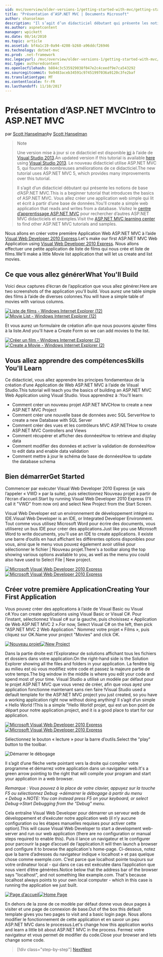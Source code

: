 ```yaml
---
uid: mvc/overview/older-versions-1/getting-started-with-mvc/getting-started-with-mvc-part1
title: "Présentation d’ASP.NET MVC | Documents Microsoft"
author: shanselman
description: "Il s’agit d’un didacticiel débutant qui présente les notions de base d’ASP.NET MVC. Vous allez créer une application web simple qui lit et écrit à partir d’une base de données."
ms.author: aspnetcontent
manager: wpickett
ms.date: 08/14/2010
ms.topic: article
ms.assetid: bf4a1c19-0a94-4208-b268-a96ddcf26946
ms.technology: dotnet-mvc
ms.prod: .net-framework
msc.legacyurl: /mvc/overview/older-versions-1/getting-started-with-mvc/getting-started-with-mvc-part1
msc.type: authoredcontent
ms.openlocfilehash: b884c3c535929038f047e2c4ceedf9e7ca543292
ms.sourcegitcommit: 9a9483aceb34591c97451997036a9120c3fe2baf
ms.translationtype: MT
ms.contentlocale: fr-FR
ms.lasthandoff: 11/10/2017
---
```

<a name="intro-to-aspnet-mvc"></a><span data-ttu-id="22a1e-104">Présentation d’ASP.NET MVC</span><span class="sxs-lookup"><span data-stu-id="22a1e-104">Intro to ASP.NET MVC</span></span>
====================
<span data-ttu-id="22a1e-105">par [Scott Hanselman](https://github.com/shanselman)</span><span class="sxs-lookup"><span data-stu-id="22a1e-105">by [Scott Hanselman](https://github.com/shanselman)</span></span>

> > [!NOTE]
> > <span data-ttu-id="22a1e-106">Une version mise à jour si ce didacticiel est disponible [ici](../../getting-started/introduction/getting-started.md) à l’aide de [Visual Studio 2013](https://www.microsoft.com/visualstudio/eng/2013-downloads).</span><span class="sxs-lookup"><span data-stu-id="22a1e-106">An updated version if this tutorial is available [here](../../getting-started/introduction/getting-started.md) using [Visual Studio 2013](https://www.microsoft.com/visualstudio/eng/2013-downloads).</span></span> <span data-ttu-id="22a1e-107">Le nouveau didacticiel utilise ASP.NET MVC 5, qui fournit de nombreuses améliorations de ce didacticiel.</span><span class="sxs-lookup"><span data-stu-id="22a1e-107">The new tutorial uses ASP.NET MVC 5, which provides many improvements over this tutorial.</span></span>
> 
> 
> <span data-ttu-id="22a1e-108">Il s’agit d’un didacticiel débutant qui présente les notions de base d’ASP.NET MVC.</span><span class="sxs-lookup"><span data-stu-id="22a1e-108">This is a beginner tutorial that introduces the basics of ASP.NET MVC.</span></span> <span data-ttu-id="22a1e-109">Vous allez créer une application web simple qui lit et écrit à partir d’une base de données.</span><span class="sxs-lookup"><span data-stu-id="22a1e-109">You'll create a simple web application that reads and writes from a database.</span></span> <span data-ttu-id="22a1e-110">Visitez le [centre d’apprentissage ASP.NET MVC](../../../index.md) pour rechercher d’autres ASP.NET MVC didacticiels et exemples.</span><span class="sxs-lookup"><span data-stu-id="22a1e-110">Visit the [ASP.NET MVC learning center](../../../index.md) to find other ASP.NET MVC tutorials and samples.</span></span>


<span data-ttu-id="22a1e-111">Nous allons en créer votre première Application Web ASP.NET MVC à l’aide [Visual Web Developer 2010 Express](https://www.microsoft.com/express/Web/).</span><span class="sxs-lookup"><span data-stu-id="22a1e-111">Let's make our first ASP.NET MVC Web Application using [Visual Web Developer 2010 Express](https://www.microsoft.com/express/Web/).</span></span> <span data-ttu-id="22a1e-112">Nous allons effectuer une petite application de liste de films qui nous crée et liste de films.</span><span class="sxs-lookup"><span data-stu-id="22a1e-112">We'll make a little Movie list application that will let us create and list movies.</span></span>

## <a name="what-youll-build"></a><span data-ttu-id="22a1e-113">Ce que vous allez générer</span><span class="sxs-lookup"><span data-stu-id="22a1e-113">What You'll Build</span></span>

<span data-ttu-id="22a1e-114">Voici deux captures d’écran de l’application que vous allez générer.</span><span class="sxs-lookup"><span data-stu-id="22a1e-114">Here are two screenshots of the application you'll build.</span></span> <span data-ttu-id="22a1e-115">Vous aurez une table simple des films à l’aide de diverses colonnes.</span><span class="sxs-lookup"><span data-stu-id="22a1e-115">You will have a simple table of movies with various columns.</span></span>

<span data-ttu-id="22a1e-116">[![Liste de films - Windows Internet Explorer (12)](getting-started-with-mvc-part1/_static/image2.png)](getting-started-with-mvc-part1/_static/image1.png)</span><span class="sxs-lookup"><span data-stu-id="22a1e-116">[![Movie List - Windows Internet Explorer (12)](getting-started-with-mvc-part1/_static/image2.png)](getting-started-with-mvc-part1/_static/image1.png)</span></span>

<span data-ttu-id="22a1e-117">Et vous aurez un formulaire de création afin que nous pouvons ajouter films à la liste.</span><span class="sxs-lookup"><span data-stu-id="22a1e-117">And you'll have a Create Form so we can add movies to the list.</span></span>

<span data-ttu-id="22a1e-118">[![Créer un film - Windows Internet Explorer (2)](getting-started-with-mvc-part1/_static/image4.png)](getting-started-with-mvc-part1/_static/image3.png)</span><span class="sxs-lookup"><span data-stu-id="22a1e-118">[![Create a Movie - Windows Internet Explorer (2)](getting-started-with-mvc-part1/_static/image4.png)](getting-started-with-mvc-part1/_static/image3.png)</span></span>

## <a name="skills-youll-learn"></a><span data-ttu-id="22a1e-119">Vous allez apprendre des compétences</span><span class="sxs-lookup"><span data-stu-id="22a1e-119">Skills You'll Learn</span></span>

<span data-ttu-id="22a1e-120">Ce didacticiel, vous allez apprendre les principes fondamentaux de la création d’une Application de Web ASP.NET MVC à l’aide de Visual Studio.</span><span class="sxs-lookup"><span data-stu-id="22a1e-120">This tutorial will teach you the basics of building an ASP.NET MVC Web Application using Visual Studio.</span></span> <span data-ttu-id="22a1e-121">Vous apprendrez à :</span><span class="sxs-lookup"><span data-stu-id="22a1e-121">You'll learn:</span></span>

- <span data-ttu-id="22a1e-122">Comment créer un nouveau projet ASP.NET MVC</span><span class="sxs-lookup"><span data-stu-id="22a1e-122">How to create a new ASP.NET MVC Project</span></span>
- <span data-ttu-id="22a1e-123">Comment créer une nouvelle base de données avec SQL Server</span><span class="sxs-lookup"><span data-stu-id="22a1e-123">How to create a new Database with SQL Server</span></span>
- <span data-ttu-id="22a1e-124">Comment créer des vues et les contrôleurs MVC ASP.NET</span><span class="sxs-lookup"><span data-stu-id="22a1e-124">How to create ASP.NET MVC Controllers and Views</span></span>
- <span data-ttu-id="22a1e-125">Comment récupérer et afficher des données</span><span class="sxs-lookup"><span data-stu-id="22a1e-125">How to retrieve and display data</span></span>
- <span data-ttu-id="22a1e-126">Comment modifier des données et activer la validation de données</span><span class="sxs-lookup"><span data-stu-id="22a1e-126">How to edit data and enable data validation</span></span>
- <span data-ttu-id="22a1e-127">Comment mettre à jour le schéma de base de données</span><span class="sxs-lookup"><span data-stu-id="22a1e-127">How to update the database schema</span></span>

## <a name="get-started"></a><span data-ttu-id="22a1e-128">Bien démarrer</span><span class="sxs-lookup"><span data-stu-id="22a1e-128">Get Started</span></span>

<span data-ttu-id="22a1e-129">Commencer par exécuter Visual Web Developer 2010 Express (je vais l’appeler « VWD » par la suite), puis sélectionnez Nouveau projet à partir de l’écran d’accueil.</span><span class="sxs-lookup"><span data-stu-id="22a1e-129">Start by running Visual Web Developer 2010 Express (I'll call it "VWD" from now on) and select New Project from the Start Screen.</span></span>

<span data-ttu-id="22a1e-130">Visual Web Developer est un environnement de développement intégré ou IDE.</span><span class="sxs-lookup"><span data-stu-id="22a1e-130">Visual Web Developer is an IDE, or Integrated Developer Environment.</span></span> <span data-ttu-id="22a1e-131">Tout comme vous utilisez Microsoft Word pour écrire des documents, vous utiliserez un bus IDE pour créer des applications.</span><span class="sxs-lookup"><span data-stu-id="22a1e-131">Just like you use Microsoft Word to write documents, you'll use an IDE to create applications.</span></span> <span data-ttu-id="22a1e-132">Il existe une barre d’outils en haut affichant les différentes options disponibles pour vous, ainsi que le menu vous pouvez également avoir utilisé pour sélectionner le fichier | Nouveau projet.</span><span class="sxs-lookup"><span data-stu-id="22a1e-132">There's a toolbar along the top showing various options available to you, as well as the menu you could also have used to Select File | New project.</span></span>

<span data-ttu-id="22a1e-133">[![Microsoft Visual Web Developer 2010 Express](getting-started-with-mvc-part1/_static/image6.png)](getting-started-with-mvc-part1/_static/image5.png)</span><span class="sxs-lookup"><span data-stu-id="22a1e-133">[![Microsoft Visual Web Developer 2010 Express](getting-started-with-mvc-part1/_static/image6.png)](getting-started-with-mvc-part1/_static/image5.png)</span></span>

## <a name="creating-your-first-application"></a><span data-ttu-id="22a1e-134">Créer votre première Application</span><span class="sxs-lookup"><span data-stu-id="22a1e-134">Creating Your First Application</span></span>

<span data-ttu-id="22a1e-135">Vous pouvez créer des applications à l’aide de Visual Basic ou Visual c#.</span><span class="sxs-lookup"><span data-stu-id="22a1e-135">You can create applications using Visual Basic or Visual C#.</span></span> <span data-ttu-id="22a1e-136">Pour l’instant, sélectionnez Visual c# sur la gauche, puis choisissez « Application de Web ASP.NET MVC 2 ».</span><span class="sxs-lookup"><span data-stu-id="22a1e-136">For now, Select Visual C# on the left, then pick "ASP.NET MVC 2 Web Application."</span></span> <span data-ttu-id="22a1e-137">Nommez votre projet « Films », puis cliquez sur OK.</span><span class="sxs-lookup"><span data-stu-id="22a1e-137">Name your project "Movies" and click OK.</span></span>

<span data-ttu-id="22a1e-138">[![Nouveau projet](getting-started-with-mvc-part1/_static/image8.png)](getting-started-with-mvc-part1/_static/image7.png)</span><span class="sxs-lookup"><span data-stu-id="22a1e-138">[![New Project](getting-started-with-mvc-part1/_static/image8.png)](getting-started-with-mvc-part1/_static/image7.png)</span></span>

<span data-ttu-id="22a1e-139">Dans la partie droite est l’Explorateur de solutions affichant tous les fichiers et dossiers dans votre application.</span><span class="sxs-lookup"><span data-stu-id="22a1e-139">On the right-hand side is the Solution Explorer showing all the files and folders in your application.</span></span> <span data-ttu-id="22a1e-140">La fenêtre big au milieu est où vous modifiez votre code et passez la majeure partie de votre temps.</span><span class="sxs-lookup"><span data-stu-id="22a1e-140">The big window in the middle is where you edit your code and spend most of your time.</span></span> <span data-ttu-id="22a1e-141">Visual Studio a utilisé un modèle par défaut pour le projet ASP.NET MVC que vous venez de créer, afin que vous ayez une application fonctionne maintenant sans rien faire !</span><span class="sxs-lookup"><span data-stu-id="22a1e-141">Visual Studio used a default template for the ASP.NET MVC project you just created, so you have a working application right now without doing anything!</span></span> <span data-ttu-id="22a1e-142">Il s’agit d’un simple « Hello World !</span><span class="sxs-lookup"><span data-stu-id="22a1e-142">This is a simple "Hello World!</span></span> <span data-ttu-id="22a1e-143">projet, qui est un bon point de départ pour notre application.</span><span class="sxs-lookup"><span data-stu-id="22a1e-143">project, and it is a good place to start for our application.</span></span>

<span data-ttu-id="22a1e-144">[![Microsoft Visual Web Developer 2010 Express](getting-started-with-mvc-part1/_static/image10.png)](getting-started-with-mvc-part1/_static/image9.png)</span><span class="sxs-lookup"><span data-stu-id="22a1e-144">[![Microsoft Visual Web Developer 2010 Express](getting-started-with-mvc-part1/_static/image10.png)](getting-started-with-mvc-part1/_static/image9.png)</span></span>

<span data-ttu-id="22a1e-145">Sélectionnez le bouton « lecture » pour la barre d’outils.</span><span class="sxs-lookup"><span data-stu-id="22a1e-145">Select the "play" button to the toolbar.</span></span>

![Démarrer le débogage](getting-started-with-mvc-part1/_static/image11.png)

<span data-ttu-id="22a1e-147">Il s’agit d’une flèche verte pointant vers la droite qui compiler votre programme et démarrez votre application dans un navigateur web.</span><span class="sxs-lookup"><span data-stu-id="22a1e-147">It's a green arrow pointing to the right that will compile your program and start your application in a web browser.</span></span>

<span data-ttu-id="22a1e-148">*Remarque : Vous pouvez à la place de votre clavier, appuyez sur la touche F5 ou sélectionnez Debug -&gt;démarrer le débogage à partir du menu « Debug ».*</span><span class="sxs-lookup"><span data-stu-id="22a1e-148">*NOTE: You can instead press F5 on your keyboard, or select Debug-&gt;Start Debugging from the "Debug" menu.*</span></span>

<span data-ttu-id="22a1e-149">Cela entraîne Visual Web Developer pour démarrer un serveur web de développement et d’exécuter notre application web (il n’y aucune configuration ou les étapes manuelles requises pour activer cette option).</span><span class="sxs-lookup"><span data-stu-id="22a1e-149">This will cause Visual Web Developer to start a development web-server and run our web application (there are no configuration or manual steps required to enable this).</span></span> <span data-ttu-id="22a1e-150">Puis il lance un navigateur et le configurer pour parcourir la page d’accueil de l’application.</span><span class="sxs-lookup"><span data-stu-id="22a1e-150">It will then launch a browser and configure it to browse the application's home-page.</span></span> <span data-ttu-id="22a1e-151">Ci-dessous, notez que la barre d’adresses du navigateur indique « localhost » et pas quelque chose comme exemple.com. C’est parce que localhost pointe toujours sur votre ordinateur local - qui dans ce cas est exécutée dans l’application que nous vient d’être générées.</span><span class="sxs-lookup"><span data-stu-id="22a1e-151">Notice below that the address bar of the browser says "localhost", and not something like example.com. That's because localhost always points to your own local computer - which in this case is running the application we just built.</span></span>

<span data-ttu-id="22a1e-152">[![Page d’accueil](getting-started-with-mvc-part1/_static/image13.png)](getting-started-with-mvc-part1/_static/image12.png)</span><span class="sxs-lookup"><span data-stu-id="22a1e-152">[![Home Page](getting-started-with-mvc-part1/_static/image13.png)](getting-started-with-mvc-part1/_static/image12.png)</span></span>

<span data-ttu-id="22a1e-153">En dehors de la zone de ce modèle par défaut donne vous deux pages à visiter et une page de connexion de base.</span><span class="sxs-lookup"><span data-stu-id="22a1e-153">Out of the box this default template gives you two pages to visit and a basic login page.</span></span> <span data-ttu-id="22a1e-154">Nous allons modifier le fonctionnement de cette application et en savoir un peu ASP.NET MVC dans le processus.</span><span class="sxs-lookup"><span data-stu-id="22a1e-154">Let's change how this application works and learn a little bit about ASP.NET MVC in the process.</span></span> <span data-ttu-id="22a1e-155">Fermez votre navigateur et vous permet de modifier du code.</span><span class="sxs-lookup"><span data-stu-id="22a1e-155">Close your browser and lets change some code.</span></span>

>[!div class="step-by-step"]
[<span data-ttu-id="22a1e-156">Next</span><span class="sxs-lookup"><span data-stu-id="22a1e-156">Next</span></span>](getting-started-with-mvc-part2.md)
